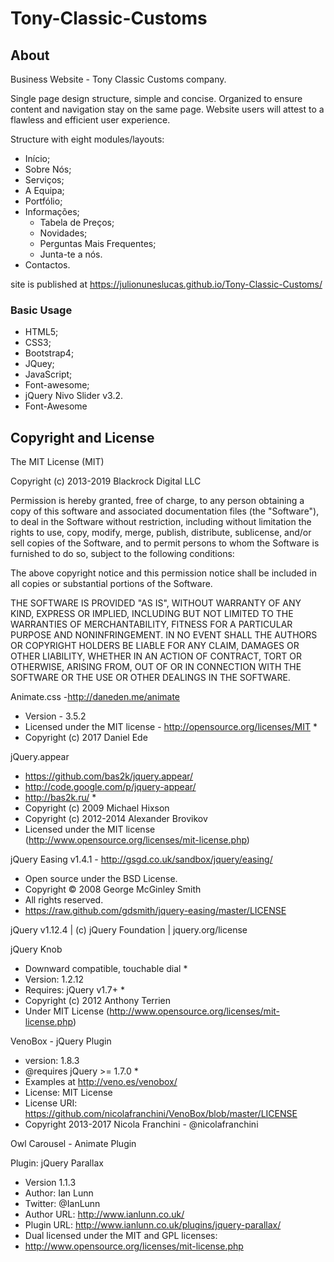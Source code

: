 # Tony-Classic-Customs

## About

Business Website - Tony Classic Customs company.

Single page design structure, simple and concise. Organized to ensure content and navigation stay on the same page. 
Website users will attest to a flawless and efficient user experience.

Structure with eight modules/layouts:

- Início;
- Sobre Nós;
- Serviços;
- A Equipa;
- Portfólio;
- Informações;
  - Tabela de Preços;
  - Novidades;
  - Perguntas Mais Frequentes;
  - Junta-te a nós.
- Contactos.

site is published at  https://julionuneslucas.github.io/Tony-Classic-Customs/

### Basic Usage

- HTML5; 
- CSS3; 
- Bootstrap4; 
- JQuey; 
- JavaScript;
- Font-awesome;
- jQuery Nivo Slider v3.2.
- Font-Awesome


## Copyright and License

The MIT License (MIT)

Copyright (c) 2013-2019 Blackrock Digital LLC

Permission is hereby granted, free of charge, to any person obtaining a copy of this software and associated documentation files (the "Software"), to deal in the Software without restriction, including without limitation the rights to use, copy, modify, merge, publish, distribute, sublicense, and/or sell copies of the Software, and to permit persons to whom the Software is furnished to do so, subject to the following conditions:

The above copyright notice and this permission notice shall be included in all copies or substantial portions of the Software.

THE SOFTWARE IS PROVIDED "AS IS", WITHOUT WARRANTY OF ANY KIND, EXPRESS OR IMPLIED, INCLUDING BUT NOT LIMITED TO THE WARRANTIES OF MERCHANTABILITY, FITNESS FOR A PARTICULAR PURPOSE AND NONINFRINGEMENT. IN NO EVENT SHALL THE AUTHORS OR COPYRIGHT HOLDERS BE LIABLE FOR ANY CLAIM, DAMAGES OR OTHER LIABILITY, WHETHER IN AN ACTION OF CONTRACT, TORT OR OTHERWISE, ARISING FROM, OUT OF OR IN CONNECTION WITH THE SOFTWARE OR THE USE OR OTHER DEALINGS IN THE SOFTWARE.

Animate.css -http://daneden.me/animate
 * Version - 3.5.2
 * Licensed under the MIT license - http://opensource.org/licenses/MIT *
 * Copyright (c) 2017 Daniel Ede

jQuery.appear
 * https://github.com/bas2k/jquery.appear/
 * http://code.google.com/p/jquery-appear/
 * http://bas2k.ru/ *
 * Copyright (c) 2009 Michael Hixson
 * Copyright (c) 2012-2014 Alexander Brovikov
 * Licensed under the MIT license (http://www.opensource.org/licenses/mit-license.php)
 
 jQuery Easing v1.4.1 - http://gsgd.co.uk/sandbox/jquery/easing/
 * Open source under the BSD License.
 * Copyright © 2008 George McGinley Smith
 * All rights reserved.
 * https://raw.github.com/gdsmith/jquery-easing/master/LICENSE
 
 jQuery v1.12.4 | (c) jQuery Foundation | jquery.org/license
 
 jQuery Knob
 * Downward compatible, touchable dial *
 * Version: 1.2.12
 * Requires: jQuery v1.7+ *
 * Copyright (c) 2012 Anthony Terrien
 * Under MIT License (http://www.opensource.org/licenses/mit-license.php)
 
  VenoBox - jQuery Plugin
 * version: 1.8.3
 * @requires jQuery >= 1.7.0 *
 * Examples at http://veno.es/venobox/
 * License: MIT License
 * License URI: https://github.com/nicolafranchini/VenoBox/blob/master/LICENSE
 * Copyright 2013-2017 Nicola Franchini - @nicolafranchini
 
 Owl Carousel - Animate Plugin
 
Plugin: jQuery Parallax
* Version 1.1.3
* Author: Ian Lunn
* Twitter: @IanLunn
* Author URL: http://www.ianlunn.co.uk/
* Plugin URL: http://www.ianlunn.co.uk/plugins/jquery-parallax/
* Dual licensed under the MIT and GPL licenses:
* http://www.opensource.org/licenses/mit-license.php
